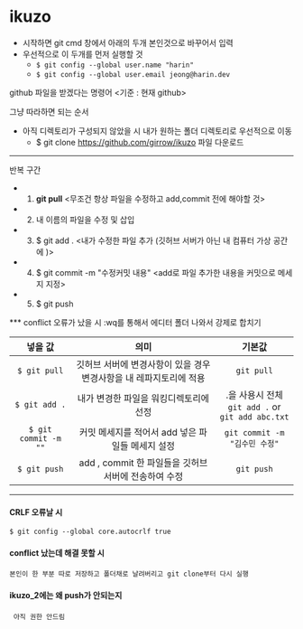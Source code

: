 # ikuzo

- 시작하면 git cmd 창에서 아래의 두개 본인것으로 바꾸어서 입력
 - 우선적으로 이 두개를 먼저 실행할 것
   - `$ git config --global user.name "harin"`<br>
   - `$ git config --global user.email jeong@harin.dev`

github 파일을 받겠다는 명령어 <기준 : 현재 github>

그냥 따라하면 되는 순서

- 아직 디렉토리가 구성되지 않았을 시 내가 원하는 폴더 디렉토리로 우선적으로 이동<br>
  - $ git clone https://github.com/girrow/ikuzo 파일 다운로드 

- - -

반복 구간
- 1. **git pull** <무조건 항상 파일을 수정하고 add,commit 전에 해야할 것>
- 2. 내 이름의 파일을 수정 및 삽입
- 3. $ git add . <내가 수정한 파일 추가 (깃허브 서버가 아닌 내 컴퓨터 가상 공간에 )>
- 4. $ git commit -m "수정커밋 내용" <add로 파일 추가한 내용을 커밋으로 메세지 지정>
- 5. $ git push

*** conflict 오류가 났을 시 :wq를 통해서 에디터 폴더 나와서 강제로 합치기


| 넣을 값 | 의미 | 기본값 |
|:---:|:---:|:---:|
| `$ git pull` | 깃허브 서버에 변경사항이 있을 경우 변경사항을 내 레파지토리에 적용 | `git pull` |
| `$ git add .` | 내가 변경한 파일을 워킹디렉토리에 선정 | .을 사용시 전체 <br> `git add .` or<br> `git add abc.txt` |
| `$ git commit -m ""` | 커밋 메세지를 적어서 add 넣은 파일들 메세지 설정 | `git commit -m "김수민 수정"` |
| `$ git push` | add , commit 한 파일들을 깃허브 서버에 전송하여 수정 | `git push` |


---

#### CRLF 오류날 시
<pre><code>$ git config --global core.autocrlf true</code></pre>
#### conflict 났는데 해결 못할 시
<pre><code>본인이 한 부분 따로 저장하고 폴더채로 날려버리고 git clone부터 다시 실행</code></pre>
#### ikuzo_2에는 왜 push가 안되는지
<pre><code> 아직 권한 안드림</code></pre>
